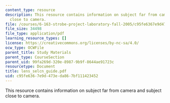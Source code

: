 ```yaml
---
content_type: resource
description: This resource contains information on subject far from camera and subject
  close to camera.
file: /courses/6-163-strobe-project-laboratory-fall-2005/c95fe6367e9d473eda867bf111423452_lens_selcn_guide.pdf
file_size: 34498
file_type: application/pdf
learning_resource_types: []
license: https://creativecommons.org/licenses/by-nc-sa/4.0/
ocw_type: OCWFile
parent_title: Study Materials
parent_type: CourseSection
parent_uid: 99fa269d-320e-8987-9b9f-8644ae91723c
resourcetype: Document
title: lens_selcn_guide.pdf
uid: c95fe636-7e9d-473e-da86-7bf111423452
---
```

This resource contains information on subject far from camera and subject close to camera.